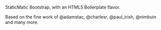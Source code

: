 StaticMatic Bootstrap, with an HTML5 Boilerplate flavor.

Based on the fine work of @adamstac, @charlesr, @paul_irish, @nimbuin and many more.
